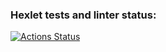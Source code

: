 ### Hexlet tests and linter status:
[![Actions Status](https://github.com/Barlog7/java-project-71/actions/workflows/hexlet-check.yml/badge.svg)](https://github.com/Barlog7/java-project-71/actions)